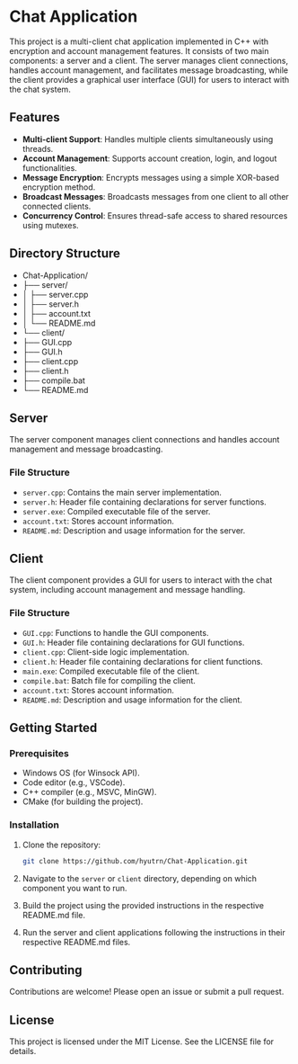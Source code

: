 # Chat Application

This project is a multi-client chat application implemented in C++ with encryption and account management features. It consists of two main components: a server and a client. The server manages client connections, handles account management, and facilitates message broadcasting, while the client provides a graphical user interface (GUI) for users to interact with the chat system.

## Features

- **Multi-client Support**: Handles multiple clients simultaneously using threads.
- **Account Management**: Supports account creation, login, and logout functionalities.
- **Message Encryption**: Encrypts messages using a simple XOR-based encryption method.
- **Broadcast Messages**: Broadcasts messages from one client to all other connected clients.
- **Concurrency Control**: Ensures thread-safe access to shared resources using mutexes.

## Directory Structure

- Chat-Application/
- ├── server/
- │ ├── server.cpp
- │ ├── server.h
- │ ├── account.txt
- │ └── README.md
- └── client/
- ├── GUI.cpp
- ├── GUI.h
- ├── client.cpp
- ├── client.h
- ├── compile.bat
- └── README.md


## Server

The server component manages client connections and handles account management and message broadcasting.

### File Structure

- `server.cpp`: Contains the main server implementation.
- `server.h`: Header file containing declarations for server functions.
- `server.exe`: Compiled executable file of the server.
- `account.txt`: Stores account information.
- `README.md`: Description and usage information for the server.

## Client

The client component provides a GUI for users to interact with the chat system, including account management and message handling.

### File Structure

- `GUI.cpp`: Functions to handle the GUI components.
- `GUI.h`: Header file containing declarations for GUI functions.
- `client.cpp`: Client-side logic implementation.
- `client.h`: Header file containing declarations for client functions.
- `main.exe`: Compiled executable file of the client.
- `compile.bat`: Batch file for compiling the client.
- `account.txt`: Stores account information.
- `README.md`: Description and usage information for the client.

## Getting Started

### Prerequisites

- Windows OS (for Winsock API).
- Code editor (e.g., VSCode).
- C++ compiler (e.g., MSVC, MinGW).
- CMake (for building the project).

### Installation

1. Clone the repository:

    ```bash
    git clone https://github.com/hyutrn/Chat-Application.git
    ```

2. Navigate to the `server` or `client` directory, depending on which component you want to run.
3. Build the project using the provided instructions in the respective README.md file.
4. Run the server and client applications following the instructions in their respective README.md files.

## Contributing

Contributions are welcome! Please open an issue or submit a pull request.

## License

This project is licensed under the MIT License. See the LICENSE file for details.
